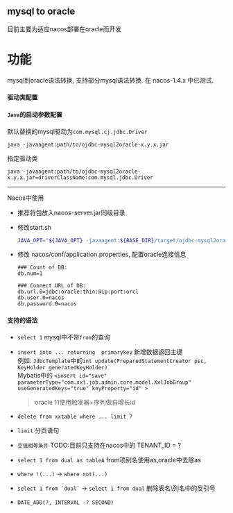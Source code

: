 ## mysql to oracle

目前主要为适应nacos部署在oracle而开发

# 功能
  mysql到oracle语法转换, 支持部分mysql语法转换.
  在 nacos-1.4.x 中已测试.
  
#### 驱动类配置

  
#### `Java`的启动参数配置  
  默认替换的mysql驱动为```com.mysql.cj.jdbc.Driver```
  ```
  java -javaagent:path/to/ojdbc-mysql2oracle-x.y.x.jar
  ```
  
  指定驱动类
  ```
  java -javaagent:path/to/ojdbc-mysql2oracle-x.y.x.jar=driverClassName:com.mysql.jdbc.Driver
  ```

----
  
  Nacos中使用
  - 推荐将包放入nacos-server.jar同级目录
  - 修改start.sh 
  
    ```bash 
    JAVA_OPT="${JAVA_OPT} -javaagent:${BASE_DIR}/target/ojdbc-mysql2oracle-1.0.0-SNAPSHOT.jar -jar ${BASE_DIR}/target/${SERVER}.jar" 
    ```
    
  - 修改 nacos/conf/application.properties, 配置oracle连接信息
     ```properties
     ### Count of DB:
     db.num=1

     ### Connect URL of DB:
     db.url.0=jdbc:oracle:thin:@ip:port:orcl
     db.user.0=nacos
     db.password.0=nacos
     ```

#### 支持的语法
- ```select 1``` mysql中不带```from```的查询
- ```insert into ... returning  primarykey```  新增数据返回主键
 <br> 例如: ```JdbcTemplate```中的```int update(PreparedStatementCreator psc, KeyHolder generatedKeyHolder)```
 <br> Mybatis中的  ```<insert id="save" parameterType="com.xxl.job.admin.core.model.XxlJobGroup" useGeneratedKeys="true" keyProperty="id" >``` 
  
    > oracle 11使用触发器+序列做自增长id

- ```delete from xxtable where ... limit ? ```
- ```limit``` 分页语句
- ```空值相等条件``` TODO:目前只支持在nacos中的 TENANT_ID = ?
- ```select 1 from dual as tableA``` from项别名使用as,oracle中去除as
- ```where !(...)``` -> ```where not(...)```
- ``` select 1 from `dual` ``` -> ``` select 1 from dual ``` 删除表名\列名中的反引号
- ```DATE_ADD(?, INTERVAL -? SECOND)```

